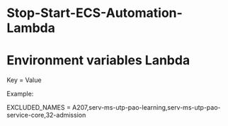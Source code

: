 ﻿# Stop-Start-ECS-Automation-Lambda

# Environment variables Lanbda

Key = Value

Example:

EXCLUDED_NAMES = A207,serv-ms-utp-pao-learning,serv-ms-utp-pao-service-core,32-admission
